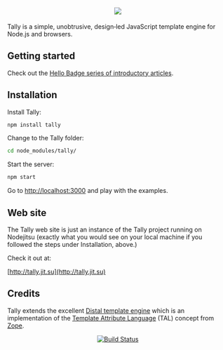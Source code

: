 <h1 style='text-align: center'><a href='/'><img id='tally-logo' src='https://aralbalkan.com/images/tally-logo.svg'></a></h1>

Tally is a simple, unobtrusive, design‐led JavaScript template engine for Node.js and browsers.

Getting started
---

Check out the [Hello Badge series of introductory articles](https://github.com/aral/tally-hello-badge-1-text-and-attribute).

Installation
---

Install Tally:

```bash
npm install tally
```

Change to the Tally folder:

```bash
cd node_modules/tally/
```

Start the server:

```bash
npm start
```

Go to [http://localhost:3000](http://localhost:3000/) and play with the examples.

Web site
---

The Tally web site is just an instance of the Tally project running on Nodejitsu (exactly what you would see on your local machine if you followed the steps under Installation, above.)

Check it out at:

[http://tally.jit.su](http://tally.jit.su)


Credits
---

Tally extends the excellent [Distal template engine](https://code.google.com/p/distal/) which is an implementation of the [Template Attribute Language](http://en.wikipedia.org/wiki/Template_Attribute_Language) (TAL) concept from [Zope](http://www.zope.org).

<p style='text-align: center; vertical-align: middle;'><a href='https://travis-ci.org/aral/tally'><img src='https://travis-ci.org/aral/tally.png?branch=master' alt='Build Status'></a></p>